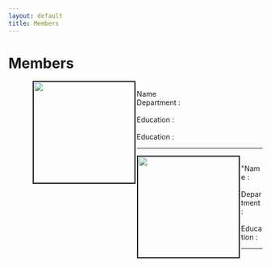 ```yaml
---
layout: default
title: Members
---
```

<div class="post">
	<h1 class="pageTitle"> Members </h1>
	<ul> 
	<ul><img src="{{ '/assets/img/Cute Weddell Seal.jpg' | prepend: site.baseurl }}" alt="" style="width: auto; height: 200px" align="left"  border="2"> <br clear "left> Name <br> Department : <br>
		<br>Education :    <br>
		<br>Education :    <br>
		<hr>
	</ul> 
    	<ul><img src="{{ '/assets/img/Cute Weddell Seal.jpg' | prepend: site.baseurl }}" alt="" style="width: auto; height: 200px" align="left"  border="2"> <br clear "left> "Name :  <br> 
		 <br> Department :   <br> 
   	 	 <br> Education :    <br> 
		<hr>

</div>

